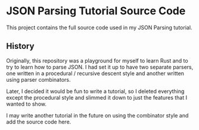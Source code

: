 # JSON Parsing Tutorial Source Code

This project contains the full source code used in my JSON Parsing tutorial.

## History

Originally, this repository was a playground for myself to learn Rust and to try to learn how to parse JSON. I had set it up to have two separate parsers, one written in a procedural / recursive descent style and another written using parser combinators.

Later, I decided it would be fun to write a tutorial, so I deleted everything except the procedural style and slimmed it down to just the features that I wanted to show.

I may write another tutorial in the future on using the combinator style and add the source code here.
